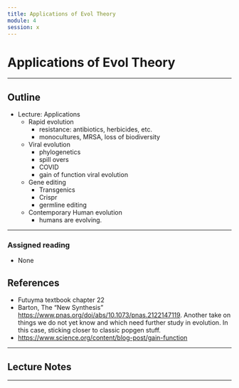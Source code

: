 ```yaml
---
title: Applications of Evol Theory
module: 4
session: x
---
```



# Applications of Evol Theory

----

## Outline
- Lecture: Applications
	- Rapid evolution
		- resistance: antibiotics, herbicides, etc.
		- monocultures, MRSA, loss of biodiversity
	- Viral evolution
		- phylogenetics
		- spill overs
		- COVID
		- gain of function viral evolution		
	- Gene editing
		- Transgenics
		- Crispr
		- germline editing
	- Contemporary Human evolution
		- humans are evolving.

----

### Assigned reading
- None

## References
- Futuyma textbook chapter 22
- Barton, The “New Synthesis” https://www.pnas.org/doi/abs/10.1073/pnas.2122147119. Another take on things we do not yet know and which need further study in evolution. In this case, sticking closer to classic popgen stuff.
- https://www.science.org/content/blog-post/gain-function

----

## Lecture Notes





----